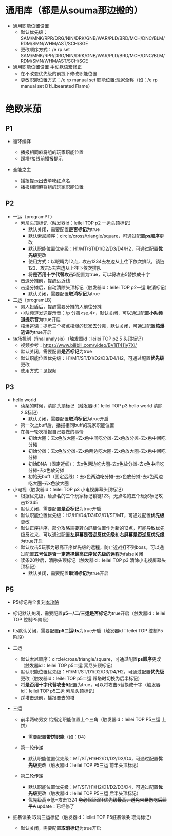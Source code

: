 # 通用库（都是从souma那边搬的）

* 通用职能位置设置
  * 默认优先级：SAM/MNK/RPR/DRG/NIN/DRK/GNB/WAR/PLD/BRD/MCH/DNC/BLM/RDM/SMN/WHM/AST/SCH/SGE
  * 更改顺序方式：/e rp set SAM/MNK/RPR/DRG/NIN/DRK/GNB/WAR/PLD/BRD/MCH/DNC/BLM/RDM/SMN/WHM/AST/SCH/SGE
* 通用职能位置设置 手动默语宏修正
  * 在不改变优先级的前提下修改职能位置
  * 更改职能位置方式：/e rp manual set 职能位置:玩家全称（如：/e rp manual set D1:Libearated Flame）

# 绝欧米茄

## P1

* 循环编译
  * 播报相同麻将组的玩家职能位置
  * 踩塔/接线前播报提示
  
* 全能之主
  * 播报提示出去单吃红点名
  * 播报相同麻将组的玩家职能位置

## P2

* 一运（programPT）
  * 索尼头顶标记（触发器id：leilei TOP p2 一运头顶标记）
    * 默认关闭，需要配置**是否标记**为true
    * 默认索尼顺序：circle/cross/triangle/square，可通过配置**ps顺序**更改
    * 默认职能位置优先级：H1/MT/ST/D1/D2/D3/D4/H2，可通过配置**优先级**更改
    * 使用方式：以眼睛为12点，攻击1234去左边从上往下依次排队，锁链123、攻击5去右边从上往下依次排队
    * 将**是否用十字代替攻击5**配置为true，可以将攻击5替换成十字
  * 击退分摊前，提醒远近线
  * 击退分摊后，自动清除头顶标记（触发器id：leilei TOP p2一运 取消标记）
    * 默认关闭，需要配置**取消标记**为true
* 二运（programLB）
  * 男人投盾后，提醒需要分摊的人前往分摊
  * 小队频道发送提示音：/p 分攤<se.4>，默认关闭，可以通过配置**小队频道提示音**为true开启
  * 核爆逃课：提示三个被点核爆的玩家去分摊，默认关闭，可通过配置**核爆逃课**为true开启
* 转场机制（final analysis）（触发器id：leilei TOP p2.5 头顶标记）
  * 视频参考：https://www.bilibili.com/video/BV1jT411y7Xi/
  * 默认关闭，需要配置**是否标记**为true
  * 默认职能位置优先级：H1/MT/ST/D1/D2/D3/D4/H2，可通过配置**优先级**更改
  * 使用方式：见视频

## P3

* hello world
  * 读条的时候，清除头顶标记（触发器id：leilei TOP p3 hello world 清除2.5标记）
    * 默认关闭，需要配置**取消标记**为true开启
  * 第一次上buff后，播报相同buff的玩家职能位置
  * 在每一轮次播报自己要做的事情
    * 初始大圈：去x色放大圈-去x色中间吃分摊-去x色放分摊-去x色中间吃分摊
    * 初始分摊：去x色放分摊-去x色两边吃大圈-去x色放大圈-去x色中间吃分摊
    * 初始DNA（固定近线）：去x色两边吃大圈-去x色放分摊-去x色中间吃分摊-去x色放分摊
    * 初始无buff（固定远线）：去x色两边吃分摊-去x色放分摊-去x色两边吃大圈-去x色放大圈
* 小电视（触发器id：leilei TOP p3 小电视屏幕头顶标记）
  * 根据优先级，给点名的三个玩家标记锁链123，无点名的五个玩家标记攻击12345
  * 默认关闭，需要配置**是否标记**为true开启
  * 默认职能位置优先级：H2/H1/D4/D3/D2/D1/ST/MT，可通过配置**优先级**更改
  * 默认正序排序，部分攻略需要转向屏幕位置作为新的12点，可能导致优先级反过来，可以通过配置**左屏幕是否逆反优先级**和**右屏幕是否逆反优先级**为true开启
  * 默认攻击5玩家为最高正序优先级的远程，防止近战打不到boss，可以通过配置**五号位是否一定选择最高正序优先级的远程**为false关闭
  * 读条20秒后，清除头顶标记（触发器id：leilei TOP p3 清除小电视屏幕头顶标记）
    * 默认关闭，需要配置**取消标记**为true开启

## P5

* P5标记完全复刻[本攻略](https://docs.qq.com/sheet/DWXNqQllwZXlsZlFB?tab=4nxvlv)
* 标记默认关闭，需要配置**p5一/二/三运是否标记**为true开启（触发器id：leilei TOP 控制P5阶段）
* tts默认关闭，需要配置**p5二运tts**为true开启（触发器id：leilei TOP 控制P5阶段）
* 二运
  * 默认索尼顺序：circle/cross/triangle/square，可通过配置**ps顺序**更改（触发器id：leilei TOP p5二运 索尼头顶标记）
  * 默认职能位置优先级：H1/MT/ST/D1/D2/D3/D4/H2，可通过配置**优先级**更改（触发器id：leilei TOP p5二运 踩塔时切换为后半标记）
  * 将**是否用十字代替攻击5**配置为true，可以将攻击5替换成十字（触发器id：leilei TOP p5二运 索尼头顶标记）
  * 踩塔击退前，播报要去的塔
  
* 三运
  * 前半两轮男女 给指定职能位置上个三角（触发器id：leilei TOP P5三运 上饼）
    * 需要配置**带饼职能**（如：D4）

  * 第一轮传递
    * 默认职能位置优先级：MT/ST/H1/H2/D1/D2/D3/D4，可通过配置**优先级**更改（触发器id：leilei TOP P5三运 前半头顶标记）
  
  * 第二轮传递
    * 默认职能位置优先级：MT/ST/H1/H2/D1/D2/D3/D4，可通过配置**优先级**更改（触发器id：leilei TOP P5三运 后半头顶标记）
    * 优先级高=>低=攻击1324 ~~务必保证双T优先级最高，避免带易伤吃后续平A~~ update：已经修了
  
* 狂暴读条 取消三运标记（触发器id：leilei TOP P5狂暴读条 取消标记）
  * 默认关闭，需要配置**取消标记**为true开启
